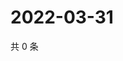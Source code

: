 # 2022-03-31

共 0 条

<!-- BEGIN WEIBO -->
<!-- 最后更新时间 Thu Mar 31 2022 18:19:34 GMT+0800 (China Standard Time) -->

<!-- END WEIBO -->
